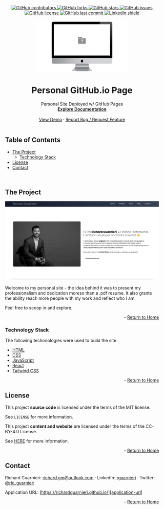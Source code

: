 <!-- This template was created following The Markdown Guide - https://www.markdownguide.org/ -->

<!-- If you are editing this README.md on VS Code, please highlight and replace the following keywords enclosed in backticks (``) using:
* MacOS: CMD + Shift + L
* Windows: CRTL + Shift + L

GitHub Username: `richardguarnieri`
GitHub Repository: `richardguarnieri.github.io`
Your Name: `Richard Guarnieri`
Email: `richard.gm@outlook.com`
LinkedIn Username: `rguarnieri`
Twitter Username: `ric_guarnieri`
Project Title: `Personal GitHub.io Page`
Project Description: `Personal Site Deployed w/ GitHub Pages`
-->

<!-- Please also update the following links -->
[logo]: ./src/img/readme/logo.png
[application-image]: ./src/img/readme/app-image.png
[application-url]: https://richardguarnieri.github.io/

<div id="home"><div> 

<!-- Badges / Shields -->
<!-- These were created using https://shields.io/ - feel free to replace / create yours by modifying links below: -->

<div align="center">
    <a href="https://github.com/richardguarnieri/richardguarnieri.github.io/graphs/contributors">
        <img alt="GitHub contributors" src="https://img.shields.io/github/contributors/richardguarnieri/richardguarnieri.github.io?style=for-the-badge">
    <a>
     <a href="https://github.com/richardguarnieri/richardguarnieri.github.io/network/members">
        <img alt="GitHub forks" src="https://img.shields.io/github/forks/richardguarnieri/richardguarnieri.github.io?style=for-the-badge">
    <a>
     <a href="https://github.com/richardguarnieri/richardguarnieri.github.io/stargazers">
        <img alt="GitHub stars" src="https://img.shields.io/github/stars/richardguarnieri/richardguarnieri.github.io?style=for-the-badge">
    <a>
     <a href="https://github.com/richardguarnieri/richardguarnieri.github.io/issues">
        <img alt="GitHub issues" src="https://img.shields.io/github/issues/richardguarnieri/richardguarnieri.github.io?style=for-the-badge">
    <a>
     <a href="https://github.com/richardguarnieri/richardguarnieri.github.io/blob/main/LICENSE">
        <img alt="GitHub license" src="https://img.shields.io/github/license/richardguarnieri/richardguarnieri.github.io?label=license&style=for-the-badge">
    <a>
     <a href="https://github.com/richardguarnieri/richardguarnieri.github.io/commits/main">
        <img alt="GitHub last commit" src="https://img.shields.io/github/last-commit/richardguarnieri/richardguarnieri.github.io?style=for-the-badge">
    <a>
    <a href="https://www.linkedin.com/in/rguarnieri/">
        <img alt="LinkedIn shield" src="https://img.shields.io/badge/-LinkedIn-black.svg?style=for-the-badge&logo=linkedin&colorB=555">
    <a>
</div>
<br>


<!-- Header -->

<div align="center">
    <a href="https://github.com/richardguarnieri/richardguarnieri.github.io">
        <img src="./src/img/readme/logo.png" alt="Logo" width="300" height="auto">
    </a>
    <h1 align="center">Personal GitHub.io Page</h1>
    <div>
        Personal Site Deployed w/ GitHub Pages
        <br>
        <a href="https://github.com/richardguarnieri/richardguarnieri.github.io">
            <strong>Explore Documentation</strong>
        </a>
        <br>
        <br>
        <a href="https://github.com/richardguarnieri/richardguarnieri.github.io">View Demo</a>
        ·
        <a href="https://github.com/richardguarnieri/richardguarnieri.github.io/issues">Report Bug / Request Feature</a>
    </div>
</div>
<br>


<!-- Table of Contents -->
## Table of Contents
* [The Project](#the-project)
    * [Technology Stack](#technology-stack)
* [License](#license)
* [Contact](#contact)
<br>


<!-- The Project -->
## The Project

[![Application Image][application-image]][application-url]

Welcome to my personal site - the idea behind it was to present my professionalism and dedication moreso than a .pdf resume. It also grants the ability reach more people with my work and reflect who I am.

Feel free to scoop in and explore.

<p align="right"> - <a href="#home">Return to Home</a></p>

### Technology Stack
The following techonologies were used to build the site:

* [HTML](https://html.spec.whatwg.org/)
* [CSS](https://www.w3.org/TR/CSS/#css)
* [JavaScript](https://www.ecma-international.org/publications-and-standards/standards/ecma-262/)
* [React](https://reactjs.org/)
* [Tailwind CSS](https://tailwindcss.com/)

<p align="right"> - <a href="#home">Return to Home</a></p>


<!-- License -->
## License
This project **source code** is licensed under the terms of the MIT license. 

See `LICENSE` for more information.

This project **content and website** are licensed under the terms of the CC-BY-4.0 License.

See [HERE](https://creativecommons.org/licenses/by/4.0/) for more information.

<p align="right"> - <a href="#home">Return to Home</a></p>


<!-- Contact -->
## Contact
Richard Guarnieri: richard.gm@outlook.com · LinkedIn: [rguarnieri][linkedin-url] · Twitter: [@ric_guarnieri][twitter-url]

Application URL: [https://richardguarnieri.github.io/][application-url]

<p align="right"> - <a href="#home">Return to Home</a></p>


<!-- References, Links and Images -->
<!-- Badges / Shields Styles -->
[github-contributors-shield]: https://img.shields.io/github/contributors/richardguarnieri/richardguarnieri.github.io?style=for-the-badge
[github-forks-shield]: https://img.shields.io/github/forks/richardguarnieri/richardguarnieri.github.io?style=for-the-badge
[github-stars-shield]: https://img.shields.io/github/stars/richardguarnieri/richardguarnieri.github.io?style=for-the-badge
[github-issues-shield]: https://img.shields.io/github/issues/richardguarnieri/richardguarnieri.github.io?style=for-the-badge
[github-license-shield]: https://img.shields.io/github/license/richardguarnieri/richardguarnieri.github.io?style=for-the-badge
[github-last-commit-shield]: https://img.shields.io/github/last-commit/richardguarnieri/richardguarnieri.github.io?style=for-the-badge
[linkedin-shield]: https://img.shields.io/badge/-LinkedIn-black.svg?style=for-the-badge&logo=linkedin&colorB=555

<!-- Badges / Shields URL -->
[github-contributors-url]: https://github.com/richardguarnieri/richardguarnieri.github.io/graphs/contributors
[github-forks-url]: https://github.com/richardguarnieri/richardguarnieri.github.io/network/members
[github-stars-url]: https://github.com/richardguarnieri/richardguarnieri.github.io/stargazers
[github-issues-url]: https://github.com/richardguarnieri/richardguarnieri.github.io/issues
[github-license-url]: https://github.com/richardguarnieri/richardguarnieri.github.io/blob/main/LICENSE
[linkedin-url]: https://linkedin.com/in/rguarnieri

<!-- Non Badge / Shield Reference Links -->
[documentation-url]: https://github.com/richardguarnieri/richardguarnieri.github.io
[twitter-url]: https://twitter.com/ric_guarnieri